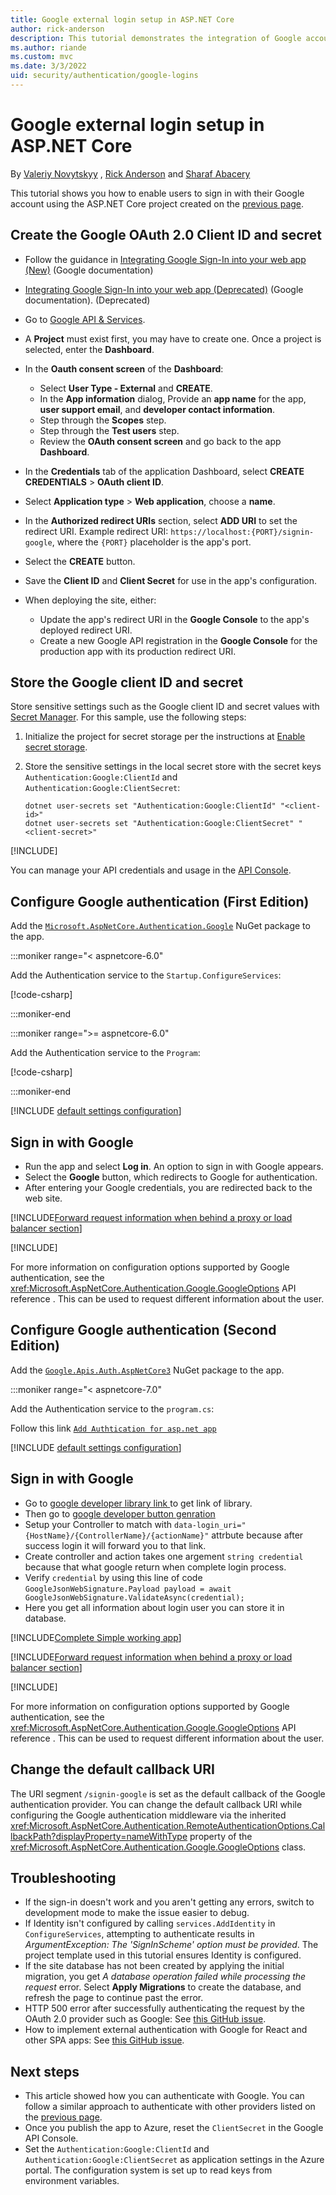 ```yaml
---
title: Google external login setup in ASP.NET Core
author: rick-anderson
description: This tutorial demonstrates the integration of Google account user authentication into an existing ASP.NET Core app.
ms.author: riande
ms.custom: mvc
ms.date: 3/3/2022
uid: security/authentication/google-logins
---
```

# Google external login setup in ASP.NET Core

By [Valeriy Novytskyy](https://github.com/01binary) , [Rick Anderson](https://twitter.com/RickAndMSFT) and [Sharaf Abacery](https://github.com/sharafabacery)

This tutorial shows you how to enable users to sign in with their Google account using the ASP.NET Core project created on the [previous page](xref:security/authentication/social/index).

## Create the Google OAuth 2.0 Client ID and secret

* Follow the guidance in [Integrating Google Sign-In into your web app (New)](https://developers.google.com/identity/gsi/web/guides/overview) (Google documentation)
* [Integrating Google Sign-In into your web app (Deprecated)](https://developers.google.com/identity/sign-in/web/sign-in) (Google documentation). (Deprecated)
* Go to [Google API & Services](https://console.cloud.google.com/apis).
* A **Project** must exist first, you may have to create one. Once a project is selected, enter the **Dashboard**.

* In the **Oauth consent screen** of the **Dashboard**:
  * Select **User Type - External** and **CREATE**.
  * In the **App information** dialog, Provide an **app name** for the app, **user support email**, and **developer contact information**.
  * Step through the **Scopes** step.
  * Step through the **Test users** step.
  * Review the **OAuth consent screen** and go back to the app **Dashboard**.

* In the **Credentials** tab of the application Dashboard, select **CREATE CREDENTIALS** > **OAuth client ID**.
* Select **Application type** > **Web application**, choose a **name**.
* In the **Authorized redirect URIs** section, select **ADD URI** to set the redirect URI. Example redirect URI: `https://localhost:{PORT}/signin-google`, where the `{PORT}` placeholder is the app's port.
* Select the **CREATE** button.
* Save the **Client ID** and **Client Secret** for use in the app's configuration.
* When deploying the site, either:
  * Update the app's redirect URI in the **Google Console** to the app's deployed redirect URI.
  * Create a new Google API registration in the **Google Console** for the production app with its production redirect URI.

## Store the Google client ID and secret

Store sensitive settings such as the Google client ID and secret values with [Secret Manager](xref:security/app-secrets). For this sample, use the following steps:

1. Initialize the project for secret storage per the instructions at [Enable secret storage](xref:security/app-secrets#enable-secret-storage).
1. Store the sensitive settings in the local secret store with the secret keys `Authentication:Google:ClientId` and `Authentication:Google:ClientSecret`:

    ```dotnetcli
    dotnet user-secrets set "Authentication:Google:ClientId" "<client-id>"
    dotnet user-secrets set "Authentication:Google:ClientSecret" "<client-secret>"
    ```

[!INCLUDE[](~/includes/environmentVarableColon.md)]

You can manage your API credentials and usage in the [API Console](https://console.developers.google.com/apis/dashboard).

## Configure Google authentication (First Edition)

Add the [`Microsoft.AspNetCore.Authentication.Google`](https://www.nuget.org/packages/Microsoft.AspNetCore.Authentication.Google) NuGet package to the app.

:::moniker range="< aspnetcore-6.0"

Add the Authentication service to the `Startup.ConfigureServices`:

[!code-csharp[](~/security/authentication/social/social-code/3.x/StartupGoogle3x.cs?highlight=11-19)]

:::moniker-end

:::moniker range=">= aspnetcore-6.0"

Add the Authentication service to the `Program`:

[!code-csharp[](~/security/authentication/social/social-code/6.x/ProgramGoogle.cs)]

:::moniker-end

[!INCLUDE [default settings configuration](includes/default-settings2-2.md)]

## Sign in with Google

* Run the app and select **Log in**. An option to sign in with Google appears.
* Select the **Google** button, which redirects to Google for authentication.
* After entering your Google credentials, you are redirected back to the web site.

[!INCLUDE[Forward request information when behind a proxy or load balancer section](includes/forwarded-headers-middleware.md)]

[!INCLUDE[](includes/chain-auth-providers.md)]

For more information on configuration options supported by Google authentication, see the <xref:Microsoft.AspNetCore.Authentication.Google.GoogleOptions> API reference . This can be used to request different information about the user.

## Configure Google authentication (Second Edition)

Add the [`Google.Apis.Auth.AspNetCore3`](https://www.nuget.org/packages/Google.Apis.Auth.AspNetCore3) NuGet package to the app.

:::moniker range="< aspnetcore-7.0"

Add the Authentication service to the `program.cs`:

Follow this link [`Add Authtication for asp.net app`](https://developers.google.com/api-client-library/dotnet/guide/aaa_oauth#configure-your-application-to-use-google.apis.auth.aspnetcore3)

[!INCLUDE [default settings configuration](includes/default-settings2-2.md)]

## Sign in with Google
* Go to [google developer library link ](https://developers.google.com/identity/gsi/web/guides/client-library) to get link of library.
* Then go to [google developer button genration ](https://developers.google.com/identity/gsi/web/tools/configurator)
* Setup your Controller to match with ` data-login_uri="{HostName}/{ControllerName}/{actionName}" ` attrbute because after success login it will forward you to that link.
* Create controller and action takes one argement  `string credential` because that what google return when complete login process.
* Verify `credential` by using this line of code
`GoogleJsonWebSignature.Payload payload = await GoogleJsonWebSignature.ValidateAsync(credential);`
* Here you  get all information about login user you can store it in database.

[!INCLUDE[Complete Simple working app](https://github.com/sharafabacery/GoogleAuthticationExample)]

[!INCLUDE[Forward request information when behind a proxy or load balancer section](includes/forwarded-headers-middleware.md)]

[!INCLUDE[](includes/chain-auth-providers.md)]

For more information on configuration options supported by Google authentication, see the <xref:Microsoft.AspNetCore.Authentication.Google.GoogleOptions> API reference . This can be used to request different information about the user.

## Change the default callback URI

The URI segment `/signin-google` is set as the default callback of the Google authentication provider. You can change the default callback URI while configuring the Google authentication middleware via the inherited <xref:Microsoft.AspNetCore.Authentication.RemoteAuthenticationOptions.CallbackPath?displayProperty=nameWithType> property of the <xref:Microsoft.AspNetCore.Authentication.Google.GoogleOptions> class.

## Troubleshooting

* If the sign-in doesn't work and you aren't getting any errors, switch to development mode to make the issue easier to debug.
* If Identity isn't configured by calling `services.AddIdentity` in `ConfigureServices`, attempting to authenticate results in *ArgumentException: The 'SignInScheme' option must be provided*. The project template used in this tutorial ensures Identity is configured.
* If the site database has not been created by applying the initial migration, you get *A database operation failed while processing the request* error. Select **Apply Migrations** to create the database, and refresh the page to continue past the error.
* HTTP 500 error after successfully authenticating the request by the OAuth 2.0 provider such as Google: See [this GitHub issue](https://github.com/dotnet/AspNetCore.Docs/issues/14169).
* How to implement external authentication with Google for React and other SPA apps: See [this GitHub issue](https://github.com/dotnet/AspNetCore.Docs/issues/14169).

## Next steps

* This article showed how you can authenticate with Google. You can follow a similar approach to authenticate with other providers listed on the [previous page](xref:security/authentication/social/index).
* Once you publish the app to Azure, reset the `ClientSecret` in the Google API Console.
* Set the `Authentication:Google:ClientId` and `Authentication:Google:ClientSecret` as application settings in the Azure portal. The configuration system is set up to read keys from environment variables.
